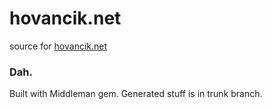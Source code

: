 hovancik.net
============

source for [hovancik.net](https://hovancik.net)

### Dah.

Built with Middleman gem. Generated stuff is in trunk branch.
